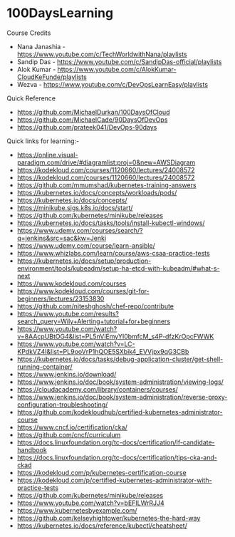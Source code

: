 # 100DaysLearning

Course Credits
- Nana Janashia - https://www.youtube.com/c/TechWorldwithNana/playlists
- Sandip Das    - https://www.youtube.com/c/SandipDas-official/playlists
- Alok Kumar    - https://www.youtube.com/c/AlokKumar-CloudKeFunde/playlists
- Wezva         - https://www.youtube.com/c/DevOpsLearnEasy/playlists

Quick Reference

- https://github.com/MichaelDurkan/100DaysOfCloud
- https://github.com/MichaelCade/90DaysOfDevOps
- https://github.com/prateek041/DevOps-90days

Quick links for learning:-

- https://online.visual-paradigm.com/drive/#diagramlist:proj=0&new=AWSDiagram
- https://kodekloud.com/courses/1120660/lectures/24008572
- https://kodekloud.com/courses/1120660/lectures/24008572
- https://github.com/mmumshad/kubernetes-training-answers
- https://kubernetes.io/docs/concepts/workloads/pods/
- https://kubernetes.io/docs/concepts/
- https://minikube.sigs.k8s.io/docs/start/
- https://github.com/kubernetes/minikube/releases
- https://kubernetes.io/docs/tasks/tools/install-kubectl-windows/
- https://www.udemy.com/courses/search/?q=jenkins&src=sac&kw=Jenki
- https://www.udemy.com/course/learn-ansible/
- https://www.whizlabs.com/learn/course/aws-csaa-practice-tests
- https://kubernetes.io/docs/setup/production-environment/tools/kubeadm/setup-ha-etcd-with-kubeadm/#what-s-next
- https://www.kodekloud.com/courses
- https://www.kodekloud.com/courses/git-for-beginners/lectures/23153830
- https://github.com/niteshghosh/chef-repo/contribute
- https://www.youtube.com/results?search_query=Wily+Alerting+tutorial+for+beginners
- https://www.youtube.com/watch?v=8AAcpUBtOG4&list=PL5nViEmyYI0bmfcM_s4P-dfzKrOpcFWWK
- https://www.youtube.com/watch?v=LC-KPdkVZ4I&list=PL9ooVrP1hQOE5SXbik4_EVVjpx9qG3CBb
- https://kubernetes.io/docs/tasks/debug-application-cluster/get-shell-running-container/
- https://www.jenkins.io/download/
- https://www.jenkins.io/doc/book/system-administration/viewing-logs/
- https://cloudacademy.com/library/containers/courses/
- https://www.jenkins.io/doc/book/system-administration/reverse-proxy-configuration-troubleshooting/
- https://github.com/kodekloudhub/certified-kubernetes-administrator-course
- https://www.cncf.io/certification/cka/
- https://github.com/cncf/curriculum
- https://docs.linuxfoundation.org/tc-docs/certification/lf-candidate-handbook
- https://docs.linuxfoundation.org/tc-docs/certification/tips-cka-and-ckad
- https://kodekloud.com/p/kubernetes-certification-course
- https://kodekloud.com/p/certified-kubernetes-administrator-with-practice-tests
- https://github.com/kubernetes/minikube/releases
- https://www.youtube.com/watch?v=bEFILWrRJJ4
- https://www.kubernetesbyexample.com/
- https://github.com/kelseyhightower/kubernetes-the-hard-way
- https://kubernetes.io/docs/reference/kubectl/cheatsheet/
